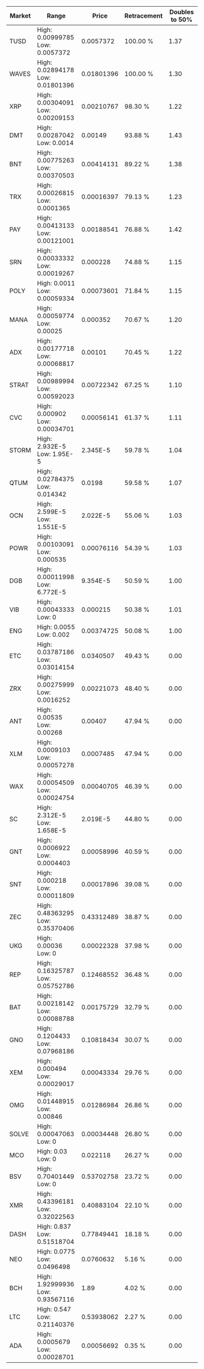 | Market | Range | Price| Retracement | Doubles to 50% |
| --- | --- | --- | --- | --- |
| TUSD | High: 0.00999785<br />Low: 0.0057372 | 0.0057372 | 100.00 % | 1.37 |
| WAVES | High: 0.02894178<br />Low: 0.01801396 | 0.01801396 | 100.00 % | 1.30 |
| XRP | High: 0.00304091<br />Low: 0.00209153 | 0.00210767 | 98.30 % | 1.22 |
| DMT | High: 0.00287042<br />Low: 0.0014 | 0.00149 | 93.88 % | 1.43 |
| BNT | High: 0.00775263<br />Low: 0.00370503 | 0.00414131 | 89.22 % | 1.38 |
| TRX | High: 0.00026815<br />Low: 0.0001365 | 0.00016397 | 79.13 % | 1.23 |
| PAY | High: 0.00413133<br />Low: 0.00121001 | 0.00188541 | 76.88 % | 1.42 |
| SRN | High: 0.00033332<br />Low: 0.00019267 | 0.000228 | 74.88 % | 1.15 |
| POLY | High: 0.0011<br />Low: 0.00059334 | 0.00073601 | 71.84 % | 1.15 |
| MANA | High: 0.00059774<br />Low: 0.00025 | 0.000352 | 70.67 % | 1.20 |
| ADX | High: 0.00177718<br />Low: 0.00068817 | 0.00101 | 70.45 % | 1.22 |
| STRAT | High: 0.00989994<br />Low: 0.00592023 | 0.00722342 | 67.25 % | 1.10 |
| CVC | High: 0.000902<br />Low: 0.00034701 | 0.00056141 | 61.37 % | 1.11 |
| STORM | High: 2.932E-5<br />Low: 1.95E-5 | 2.345E-5 | 59.78 % | 1.04 |
| QTUM | High: 0.02784375<br />Low: 0.014342 | 0.0198 | 59.58 % | 1.07 |
| OCN | High: 2.599E-5<br />Low: 1.551E-5 | 2.022E-5 | 55.06 % | 1.03 |
| POWR | High: 0.00103091<br />Low: 0.000535 | 0.00076116 | 54.39 % | 1.03 |
| DGB | High: 0.00011998<br />Low: 6.772E-5 | 9.354E-5 | 50.59 % | 1.00 |
| VIB | High: 0.00043333<br />Low: 0 | 0.000215 | 50.38 % | 1.01 |
| ENG | High: 0.0055<br />Low: 0.002 | 0.00374725 | 50.08 % | 1.00 |
| ETC | High: 0.03787186<br />Low: 0.03014154 | 0.0340507 | 49.43 % | 0.00 |
| ZRX | High: 0.00275999<br />Low: 0.0016252 | 0.00221073 | 48.40 % | 0.00 |
| ANT | High: 0.00535<br />Low: 0.00268 | 0.00407 | 47.94 % | 0.00 |
| XLM | High: 0.0009103<br />Low: 0.00057278 | 0.0007485 | 47.94 % | 0.00 |
| WAX | High: 0.00054509<br />Low: 0.00024754 | 0.00040705 | 46.39 % | 0.00 |
| SC | High: 2.312E-5<br />Low: 1.658E-5 | 2.019E-5 | 44.80 % | 0.00 |
| GNT | High: 0.0006922<br />Low: 0.0004403 | 0.00058996 | 40.59 % | 0.00 |
| SNT | High: 0.000218<br />Low: 0.00011809 | 0.00017896 | 39.08 % | 0.00 |
| ZEC | High: 0.48363295<br />Low: 0.35370406 | 0.43312489 | 38.87 % | 0.00 |
| UKG | High: 0.00036<br />Low: 0 | 0.00022328 | 37.98 % | 0.00 |
| REP | High: 0.16325787<br />Low: 0.05752786 | 0.12468552 | 36.48 % | 0.00 |
| BAT | High: 0.00218142<br />Low: 0.00088788 | 0.00175729 | 32.79 % | 0.00 |
| GNO | High: 0.1204433<br />Low: 0.07968186 | 0.10818434 | 30.07 % | 0.00 |
| XEM | High: 0.000494<br />Low: 0.00029017 | 0.00043334 | 29.76 % | 0.00 |
| OMG | High: 0.01448915<br />Low: 0.00846 | 0.01286984 | 26.86 % | 0.00 |
| SOLVE | High: 0.00047063<br />Low: 0 | 0.00034448 | 26.80 % | 0.00 |
| MCO | High: 0.03<br />Low: 0 | 0.022118 | 26.27 % | 0.00 |
| BSV | High: 0.70401449<br />Low: 0 | 0.53702758 | 23.72 % | 0.00 |
| XMR | High: 0.43396181<br />Low: 0.32022563 | 0.40883104 | 22.10 % | 0.00 |
| DASH | High: 0.837<br />Low: 0.51518704 | 0.77849441 | 18.18 % | 0.00 |
| NEO | High: 0.0775<br />Low: 0.0496498 | 0.0760632 | 5.16 % | 0.00 |
| BCH | High: 1.92999936<br />Low: 0.93567116 | 1.89 | 4.02 % | 0.00 |
| LTC | High: 0.547<br />Low: 0.21140376 | 0.53938062 | 2.27 % | 0.00 |
| ADA | High: 0.0005679<br />Low: 0.00028701 | 0.00056692 | 0.35 % | 0.00 |
